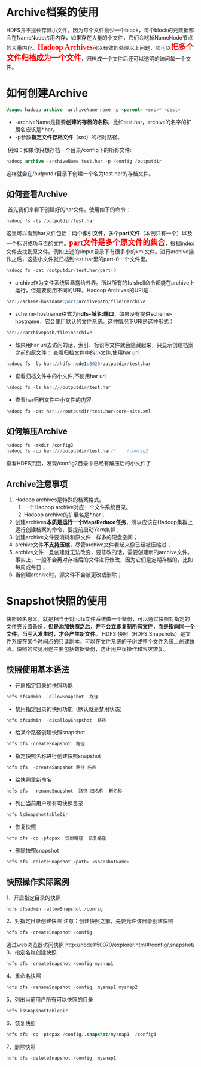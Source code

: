 # Archive档案的使用

​		HDFS并不擅长存储小文件，因为每个文件最少一个block，每个block的元数据都会在NameNode占用内存，如果存在大量的小文件，它们会吃掉NameNode节点的大量内存。
​		<span style="color:red;background:white;font-size:20px;font-family:楷体;">**Hadoop Archives**</span>可以有效的处理以上问题，它可以<span style="color:red;background:white;font-size:20px;font-family:楷体;">**把多个文件归档成为一个文件**</span>，归档成一个文件后还可以透明的访问每一个文件。



# 如何创建Archive

``` sql
Usage: hadoop archive -archiveName name -p <parent> <src>* <dest>
```

- -archiveName是指要**创建的存档的名称**。比如test.har，archive的名字的扩展名应该是*.har。
- -p参数**指定文件存档文件**（src）的相对路径。

​		例如：如果你只想存档一个目录/config下的所有文件:

``` sql
hadoop archive -archiveName test.har -p /config /outputdir
```

这样就会在/outputdir目录下创建一个名为test.har的存档文件。





## 如何查看Archive

​	首先我们来看下创建好的har文件。使用如下的命令：

``` sql
hadoop fs -ls /outputdir/test.har
```

​		这里可以看到har文件包括：两个**索引文件**，多个**part文件**（本例只有一个）以及一个标识成功与否的文件。<span style="color:red;background:white;font-size:20px;font-family:楷体;">**part文件是多个原文件的集合**</span>，根据index文件去找到原文件。
​		例如上述的/input目录下有很多小的xml文件。进行archive操作之后，这些小文件就归档到test.har里的part-0一个文件里。

``` sql
hadoop fs -cat /outputdir/test.har/part-0
```



- archive作为文件系统层暴露给外界。所以所有的fs shell命令都能在archive上运行，但是要使用不同的URI。Hadoop Archives的URI是：

``` sql
har://scheme-hostname:port/archivepath/fileinarchive   
```



- scheme-hostname格式为**hdfs-域名:端口**，如果没有提供scheme-hostname，它会使用默认的文件系统。这种情况下URI是这种形式：

``` sql
har:///archivepath/fileinarchive
```

- 如果用har uri去访问的话，索引、标识等文件就会隐藏起来，只显示创建档案之前的原文件：
  查看归档文件中的小文件,使用har uri

``` sql
hadoop fs -ls har://hdfs-node1:8020/outputdir/test.har
```



- 
  查看归档文件中的小文件,不使用har uri


``` sql
hadoop fs -ls har:///outputdir/test.har
```

 

- 查看har归档文件中小文件的内容

``` sql
hadoop fs -cat har:///outputdir/test.har/core-site.xml
```



## 如何解压Archive

``` sql
hadoop fs -mkdir /config2
hadoop fs -cp har:///outputdir/test.har/*    /config2
```

查看HDFS页面，发现/config2目录中已经有解压后的小文件了



## Archive注意事项

1. Hadoop archives是特殊的档案格式。
   1. 一个Hadoop archive对应一个文件系统目录。
   2. Hadoop archive的扩展名是*.har；
2. 创建archives**本质是运行一个Map/Reduce任务**，所以应该在Hadoop集群上运行创建档案的命令，要提前启动Yarn集群； 
3. 创建archive文件要消耗和原文件一样多的硬盘空间；
4. archive文件**不支持压缩**，尽管archive文件看起来像已经被压缩过；
5. archive文件一旦创建就无法改变，要修改的话，需要创建新的archive文件。事实上，一般不会再对存档后的文件进行修改，因为它们是定期存档的，比如每周或每日；
6. 当创建archive时，源文件不会被更改或删除；



# Snapshot快照的使用

​		快照顾名思义，就是相当于对hdfs文件系统做一个备份，可以通过快照对指定的文件夹设置备份，**但是添加快照之后，并不会立即复制所有文件，而是指向同一个文件。当写入发生时，才会产生新文件**。
HDFS 快照（HDFS Snapshots）是文件系统在某个时间点的只读副本。可以在文件系统的子树或整个文件系统上创建快照。快照的常见用途主要包括数据备份，防止用户误操作和容灾恢复。



## 快照使用基本语法

- 开启指定目录的快照功能

``` sql
hdfs dfsadmin  -allowSnapshot  路径 
```



- 禁用指定目录的快照功能（默认就是禁用状态）

``` sql
hdfs dfsadmin  -disallowSnapshot  路径
```



- 给某个路径创建快照snapshot

``` sql
hdfs dfs -createSnapshot  路径
```



- 指定快照名称进行创建快照snapshot

``` sql
hdfs dfs  -createSanpshot 路径 名称    
```



- 给快照重新命名

``` sql
hdfs dfs  -renameSnapshot  路径 旧名称  新名称
```



- 列出当前用户所有可快照目录

``` sql
hdfs lsSnapshottableDir  
```



- 恢复快照

``` sql
hdfs dfs -cp -ptopax  快照路径  恢复路径
```



- 删除快照snapshot

``` sql
hdfs dfs -deleteSnapshot <path> <snapshotName> 
```



## 快照操作实际案例

1、开启指定目录的快照

``` sql
hdfs dfsadmin -allowSnapshot /config
```



2、对指定目录创建快照
注意：创建快照之前，先要允许该目录创建快照

``` sql
hdfs dfs -createSnapshot /config
```



通过web浏览器访问快照
http://node1:50070/explorer.html#/config/.snapshot/
3、指定名称创建快照

``` sql
hdfs dfs -createSnapshot /config mysnap1
```



4、重命名快照

``` sql
hdfs dfs -renameSnapshot /config  mysnap1 mysnap2
```



5、列出当前用户所有可以快照的目录

``` sql
hdfs lsSnapshottableDir
```



6、恢复快照

``` sql
hdfs dfs -cp -ptopax /config/.snapshot/mysnap1  /config3
```



7、删除快照

``` sql
hdfs dfs -deleteSnapshot /config  mysnap1
```

  